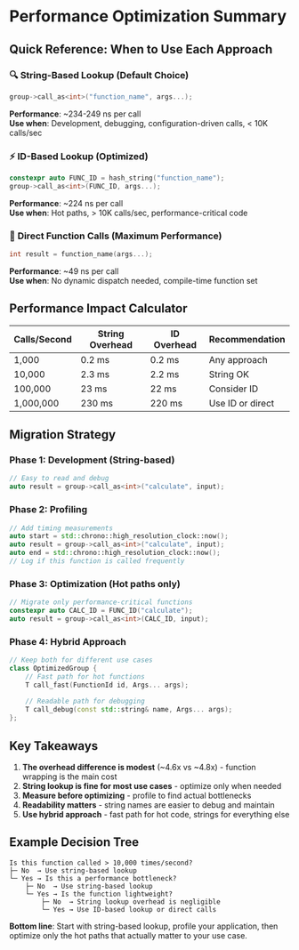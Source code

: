 # Performance Optimization Summary

## Quick Reference: When to Use Each Approach

### 🔍 **String-Based Lookup** (Default Choice)
```cpp
group->call_as<int>("function_name", args...);
```
**Performance**: ~234-249 ns per call  
**Use when**: Development, debugging, configuration-driven calls, < 10K calls/sec

### ⚡ **ID-Based Lookup** (Optimized)
```cpp
constexpr auto FUNC_ID = hash_string("function_name");
group->call_as<int>(FUNC_ID, args...);
```
**Performance**: ~224 ns per call  
**Use when**: Hot paths, > 10K calls/sec, performance-critical code

### 🚀 **Direct Function Calls** (Maximum Performance)
```cpp
int result = function_name(args...);
```
**Performance**: ~49 ns per call  
**Use when**: No dynamic dispatch needed, compile-time function set

## Performance Impact Calculator

| Calls/Second | String Overhead | ID Overhead | Recommendation |
|-------------|----------------|-------------|----------------|
| 1,000 | 0.2 ms | 0.2 ms | Any approach |
| 10,000 | 2.3 ms | 2.2 ms | String OK |
| 100,000 | 23 ms | 22 ms | Consider ID |
| 1,000,000 | 230 ms | 220 ms | Use ID or direct |

## Migration Strategy

### Phase 1: Development (String-based)
```cpp
// Easy to read and debug
auto result = group->call_as<int>("calculate", input);
```

### Phase 2: Profiling
```cpp
// Add timing measurements
auto start = std::chrono::high_resolution_clock::now();
auto result = group->call_as<int>("calculate", input);
auto end = std::chrono::high_resolution_clock::now();
// Log if this function is called frequently
```

### Phase 3: Optimization (Hot paths only)
```cpp
// Migrate only performance-critical functions
constexpr auto CALC_ID = FUNC_ID("calculate");
auto result = group->call_as<int>(CALC_ID, input);
```

### Phase 4: Hybrid Approach
```cpp
// Keep both for different use cases
class OptimizedGroup {
    // Fast path for hot functions
    T call_fast(FunctionId id, Args... args);
    
    // Readable path for debugging
    T call_debug(const std::string& name, Args... args);
};
```

## Key Takeaways

1. **The overhead difference is modest** (~4.6x vs ~4.8x) - function wrapping is the main cost
2. **String lookup is fine for most use cases** - optimize only when needed
3. **Measure before optimizing** - profile to find actual bottlenecks
4. **Readability matters** - string names are easier to debug and maintain
5. **Use hybrid approach** - fast path for hot code, strings for everything else

## Example Decision Tree

```
Is this function called > 10,000 times/second?
├─ No  → Use string-based lookup
└─ Yes → Is this a performance bottleneck?
    ├─ No  → Use string-based lookup
    └─ Yes → Is the function lightweight?
        ├─ No  → String lookup overhead is negligible
        └─ Yes → Use ID-based lookup or direct calls
```

**Bottom line**: Start with string-based lookup, profile your application, then optimize only the hot paths that actually matter to your use case.

